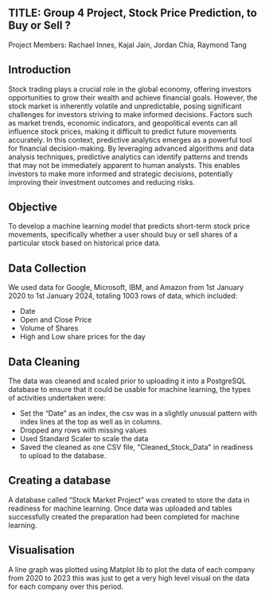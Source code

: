 

## TITLE: Group 4 Project, Stock Price Prediction, to Buy or Sell ?
Project Members: Rachael Innes, Kajal Jain, Jordan Chia, Raymond Tang

## Introduction
Stock trading plays a crucial role in the global economy, offering investors opportunities to grow their wealth and achieve financial goals. However, the stock market is inherently volatile and unpredictable, posing significant challenges for investors striving to make informed decisions. Factors such as market trends, economic indicators, and geopolitical events can all influence stock prices, making it difficult to predict future movements accurately.
In this context, predictive analytics emerges as a powerful tool for financial decision-making. By leveraging advanced algorithms and data analysis techniques, predictive analytics can identify patterns and trends that may not be immediately apparent to human analysts. This enables investors to make more informed and strategic decisions, potentially improving their investment outcomes and reducing risks.

## Objective
To develop a machine learning model that predicts short-term stock price movements, specifically whether a user should buy or sell shares of a particular stock based on historical price data.

## Data Collection

We used data for Google, Microsoft, IBM, and Amazon from 1st January 2020 to 1st January 2024, totaling 1003 rows of data, which included:

- Date
- Open and Close Price
- Volume of Shares
- High and Low share prices for the day


## Data Cleaning
The data was cleaned and scaled prior to uploading it into a PostgreSQL database to ensure that it could be usable for machine learning, the types of activities undertaken were:

- Set the “Date” as an index, the csv was in a slightly unusual pattern with index lines at the top as well as in columns.
- Dropped any rows with missing values
- Used Standard Scaler to scale the data
- Saved the cleaned as one CSV file, "Cleaned_Stock_Data" in readiness to upload to the database.

## Creating a database
A database called “Stock Market Project” was created to store the data in readiness for machine learning. Once data was uploaded and tables successfully created the preparation had been completed for machine learning.

## Visualisation
A line graph was plotted using Matplot lib to plot the data of each company from 2020 to 2023 this was just to get a very high level visual on the data for each company over this period. 



 
